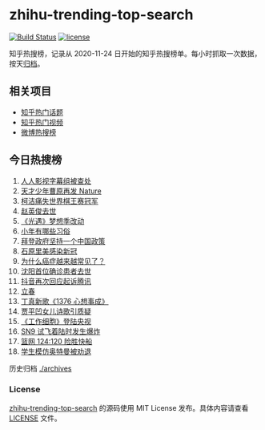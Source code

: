 # zhihu-trending-top-search

[![Build Status](https://github.com/justjavac/zhihu-trending-top-search/workflows/ci/badge.svg?branch=main)](https://github.com/justjavac/zhihu-trending-top-search/actions)
[![license](https://img.shields.io/github/license/justjavac/zhihu-trending-top-search)](https://github.com/justjavac/zhihu-trending-top-search/blob/main/LICENSE)

知乎热搜榜，记录从 2020-11-24 日开始的知乎热搜榜单。每小时抓取一次数据，按天[归档](./archives)。

## 相关项目

- [知乎热门话题](https://github.com/justjavac/zhihu-trending-hot-questions)
- [知乎热门视频](https://github.com/justjavac/zhihu-trending-hot-video)
- [微博热搜榜](https://github.com/justjavac/weibo-trending-hot-search)

## 今日热搜榜

<!-- BEGIN -->
<!-- 最后更新时间 Thu Feb 04 2021 20:14:34 GMT+0800 (CST) -->
1. [人人影视字幕组被查处](https://www.zhihu.com/search?q=人人影视字幕组)
1. [天才少年曹原再发 Nature](https://www.zhihu.com/search?q=曹原)
1. [柯洁痛失世界棋王赛冠军](https://www.zhihu.com/search?q=柯洁)
1. [赵英俊去世](https://www.zhihu.com/search?q=赵英俊去世)
1. [《光遇》梦想季改动](https://www.zhihu.com/search?q=光遇)
1. [小年有哪些习俗](https://www.zhihu.com/search?q=小年)
1. [拜登政府坚持一个中国政策](https://www.zhihu.com/search?q=拜登政府)
1. [石原里美感染新冠](https://www.zhihu.com/search?q=石原里美新冠)
1. [为什么癌症越来越常见了？](https://www.zhihu.com/search?q=癌症)
1. [沈阳首位确诊患者去世](https://www.zhihu.com/search?q=沈阳尹老太)
1. [抖音再次回应起诉腾讯](https://www.zhihu.com/search?q=抖音起诉腾讯)
1. [立春](https://www.zhihu.com/search?q=立春)
1. [丁真新歌《1376 心想事成》](https://www.zhihu.com/search?q=丁真新歌)
1. [贾平凹女儿诗歌引质疑](https://www.zhihu.com/search?q=贾平凹女儿)
1. [《工作细胞》登陆央视](https://www.zhihu.com/search?q=工作细胞)
1. [SN9 试飞着陆时发生爆炸](https://www.zhihu.com/search?q=sn9)
1. [篮网 124:120 险胜快船](https://www.zhihu.com/search?q=篮网)
1. [学生模仿奥特曼被劝退](https://www.zhihu.com/search?q=学生模仿奥特曼)
<!-- END -->

历史归档 [./archives](./archives)

### License

[zhihu-trending-top-search](https://github.com/justjavac/zhihu-trending-top-search) 的源码使用 MIT License 发布。具体内容请查看 [LICENSE](./LICENSE) 文件。
